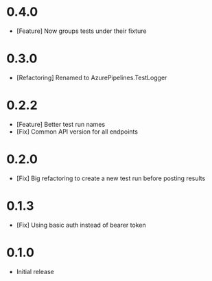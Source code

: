 # 0.4.0

- [Feature] Now groups tests under their fixture

# 0.3.0

- [Refactoring] Renamed to AzurePipelines.TestLogger

# 0.2.2

- [Feature] Better test run names
- [Fix] Common API version for all endpoints

# 0.2.0

- [Fix] Big refactoring to create a new test run before posting results

# 0.1.3

- [Fix] Using basic auth instead of bearer token

# 0.1.0

- Initial release